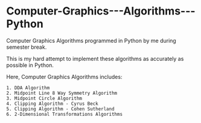 # Computer-Graphics---Algorithms---Python

Computer Graphics Algorithms programmed in Python by me during semester break.

This is my hard attempt to implement these algorithms as accurately as possible in Python.

Here, Computer Graphics Algorithms includes:
    
    1. DDA Algorithm
    2. Midpoint Line 8 Way Symmetry Algorithm
    3. Midpoint Circle Algorithm
    4. Clipping Algorithm - Cyrus Beck
    5. Clipping Algorithm - Cohen Sutherland
    6. 2-Dimensional Transformations Algorithms
    
